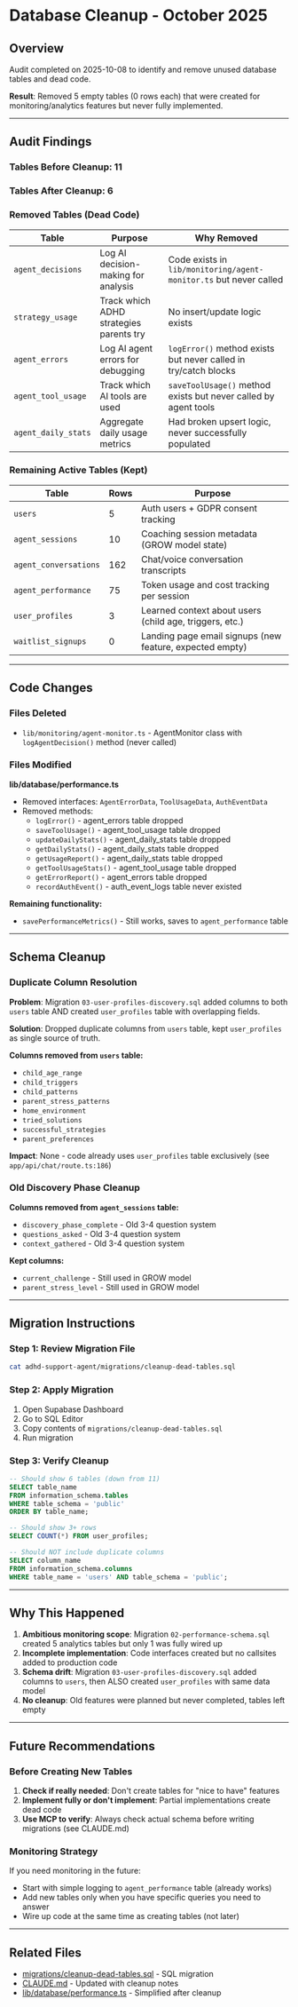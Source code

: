 # Database Cleanup - October 2025

## Overview

Audit completed on 2025-10-08 to identify and remove unused database tables and dead code.

**Result**: Removed 5 empty tables (0 rows each) that were created for monitoring/analytics features but never fully implemented.

---

## Audit Findings

### Tables Before Cleanup: 11
### Tables After Cleanup: 6

### Removed Tables (Dead Code)

| Table | Purpose | Why Removed |
|-------|---------|-------------|
| `agent_decisions` | Log AI decision-making for analysis | Code exists in `lib/monitoring/agent-monitor.ts` but never called |
| `strategy_usage` | Track which ADHD strategies parents try | No insert/update logic exists |
| `agent_errors` | Log AI agent errors for debugging | `logError()` method exists but never called in try/catch blocks |
| `agent_tool_usage` | Track which AI tools are used | `saveToolUsage()` method exists but never called by agent tools |
| `agent_daily_stats` | Aggregate daily usage metrics | Had broken upsert logic, never successfully populated |

### Remaining Active Tables (Kept)

| Table | Rows | Purpose |
|-------|------|---------|
| `users` | 5 | Auth users + GDPR consent tracking |
| `agent_sessions` | 10 | Coaching session metadata (GROW model state) |
| `agent_conversations` | 162 | Chat/voice conversation transcripts |
| `agent_performance` | 75 | Token usage and cost tracking per session |
| `user_profiles` | 3 | Learned context about users (child age, triggers, etc.) |
| `waitlist_signups` | 0 | Landing page email signups (new feature, expected empty) |

---

## Code Changes

### Files Deleted
- `lib/monitoring/agent-monitor.ts` - AgentMonitor class with `logAgentDecision()` method (never called)

### Files Modified

**lib/database/performance.ts**
- Removed interfaces: `AgentErrorData`, `ToolUsageData`, `AuthEventData`
- Removed methods:
  - `logError()` - agent_errors table dropped
  - `saveToolUsage()` - agent_tool_usage table dropped
  - `updateDailyStats()` - agent_daily_stats table dropped
  - `getDailyStats()` - agent_daily_stats table dropped
  - `getUsageReport()` - agent_daily_stats table dropped
  - `getToolUsageStats()` - agent_tool_usage table dropped
  - `getErrorReport()` - agent_errors table dropped
  - `recordAuthEvent()` - auth_event_logs table never existed

**Remaining functionality:**
- `savePerformanceMetrics()` - Still works, saves to `agent_performance` table

---

## Schema Cleanup

### Duplicate Column Resolution

**Problem**: Migration `03-user-profiles-discovery.sql` added columns to both `users` table AND created `user_profiles` table with overlapping fields.

**Solution**: Dropped duplicate columns from `users` table, kept `user_profiles` as single source of truth.

**Columns removed from `users` table:**
- `child_age_range`
- `child_triggers`
- `child_patterns`
- `parent_stress_patterns`
- `home_environment`
- `tried_solutions`
- `successful_strategies`
- `parent_preferences`

**Impact**: None - code already uses `user_profiles` table exclusively (see `app/api/chat/route.ts:186`)

### Old Discovery Phase Cleanup

**Columns removed from `agent_sessions` table:**
- `discovery_phase_complete` - Old 3-4 question system
- `questions_asked` - Old 3-4 question system
- `context_gathered` - Old 3-4 question system

**Kept columns:**
- `current_challenge` - Still used in GROW model
- `parent_stress_level` - Still used in GROW model

---

## Migration Instructions

### Step 1: Review Migration File
```bash
cat adhd-support-agent/migrations/cleanup-dead-tables.sql
```

### Step 2: Apply Migration
1. Open Supabase Dashboard
2. Go to SQL Editor
3. Copy contents of `migrations/cleanup-dead-tables.sql`
4. Run migration

### Step 3: Verify Cleanup
```sql
-- Should show 6 tables (down from 11)
SELECT table_name
FROM information_schema.tables
WHERE table_schema = 'public'
ORDER BY table_name;

-- Should show 3+ rows
SELECT COUNT(*) FROM user_profiles;

-- Should NOT include duplicate columns
SELECT column_name
FROM information_schema.columns
WHERE table_name = 'users' AND table_schema = 'public';
```

---

## Why This Happened

1. **Ambitious monitoring scope**: Migration `02-performance-schema.sql` created 5 analytics tables but only 1 was fully wired up
2. **Incomplete implementation**: Code interfaces created but no callsites added to production code
3. **Schema drift**: Migration `03-user-profiles-discovery.sql` added columns to `users`, then ALSO created `user_profiles` with same data model
4. **No cleanup**: Old features were planned but never completed, tables left empty

---

## Future Recommendations

### Before Creating New Tables
1. **Check if really needed**: Don't create tables for "nice to have" features
2. **Implement fully or don't implement**: Partial implementations create dead code
3. **Use MCP to verify**: Always check actual schema before writing migrations (see CLAUDE.md)

### Monitoring Strategy
If you need monitoring in the future:
- Start with simple logging to `agent_performance` table (already works)
- Add new tables only when you have specific queries you need to answer
- Wire up code at the same time as creating tables (not later)

---

## Related Files

- [migrations/cleanup-dead-tables.sql](migrations/cleanup-dead-tables.sql) - SQL migration
- [CLAUDE.md](../CLAUDE.md#recent-major-updates) - Updated with cleanup notes
- [lib/database/performance.ts](lib/database/performance.ts) - Simplified after cleanup
